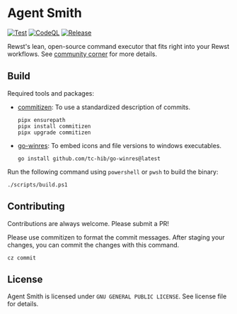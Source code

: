 # Agent Smith
[![Test](https://github.com/RewstApp/agent-smith-go/actions/workflows/test.yml/badge.svg)](https://github.com/RewstApp/agent-smith-go/actions/workflows/test.yml)
[![CodeQL](https://github.com/RewstApp/agent-smith-go/actions/workflows/github-code-scanning/codeql/badge.svg)](https://github.com/RewstApp/agent-smith-go/actions/workflows/github-code-scanning/codeql)
[![Release](https://github.com/RewstApp/agent-smith-go/actions/workflows/release.yml/badge.svg)](https://github.com/RewstApp/agent-smith-go/actions/workflows/release.yml)

Rewst's lean, open-source command executor that fits right into your Rewst workflows. See [community corner](https://docs.rewst.help/documentation/agent-smith) for more details.

## Build
Required tools and packages:

- [commitizen](https://commitizen-tools.github.io/commitizen/): To use a standardized description of commits.
  ```
  pipx ensurepath
  pipx install commitizen
  pipx upgrade commitizen
  ```

- [go-winres](https://github.com/tc-hib/go-winres): To embed icons and file versions to windows executables.
  ```
  go install github.com/tc-hib/go-winres@latest
  ```

Run the following command using `powershell` or `pwsh` to build the binary:
```
./scripts/build.ps1
```

## Contributing
Contributions are always welcome. Please submit a PR!

Please use commitizen to format the commit messages. After staging your changes, you can commit the changes with this command.

```
cz commit
```

## License

Agent Smith is licensed under `GNU GENERAL PUBLIC LICENSE`. See license file for details.